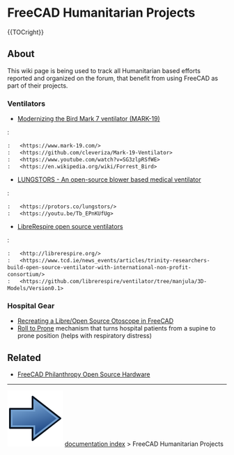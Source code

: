 # FreeCAD Humanitarian Projects
{{TOCright}}

## About

This wiki page is being used to track all Humanitarian based efforts reported and organized on the forum, that benefit from using FreeCAD as part of their projects.

### Ventilators

-   [Modernizing the Bird Mark 7 ventilator (MARK-19)](https://forum.freecadweb.org/viewtopic.php?f=8&t=44912)

:   

    :   <https://www.mark-19.com/>
    :   <https://github.com/cleveriza/Mark-19-Ventilator>
    :   <https://www.youtube.com/watch?v=SG3zlpRSfWE>
    :   <https://en.wikipedia.org/wiki/Forrest_Bird>

-   [LUNGSTORS - An open-source blower based medical ventilator](https://forum.freecadweb.org/viewtopic.php?f=24&t=46102)

:   

    :   <https://protors.co/lungstors/>
    :   <https://youtu.be/Tb_EPnKUfUg>

-   [LibreRespire open source ventilators](https://forum.freecadweb.org/viewtopic.php?f=3&t=49742)

:   

    :   <http://librerespire.org/>
    :   <https://www.tcd.ie/news_events/articles/trinity-researchers-build-open-source-ventilator-with-international-non-profit-consortium/>
    :   <https://github.com/librerespire/ventilator/tree/manjula/3D-Models/Version0.1>

### Hospital Gear 

-   [Recreating a Libre/Open Source Otoscope in FreeCAD](https://forum.freecadweb.org/viewtopic.php?f=8&t=38643)
-   [Roll to Prone](https://forum.freecadweb.org/viewtopic.php?f=8&t=45600) mechanism that turns hospital patients from a supine to prone position (helps with respiratory distress)

## Related

-   [FreeCAD Philanthropy Open Source Hardware](FreeCAD_Philanthropy_Open_Source_Hardware.md)



---
![](images/Button_right.svg) [documentation index](../README.md) > FreeCAD Humanitarian Projects

